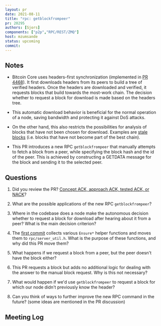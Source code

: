 ```yaml
---
layout: pr
date: 2021-08-11
title: "rpc: getblockfrompeer"
pr: 20295
authors: [Sjors]
components: ["p2p","RPC/REST/ZMQ"]
host: mzumsande
status: upcoming
commit:
---
```


## Notes

- Bitcoin Core uses headers-first synchronization (implemented in [PR
  4468](https://github.com/bitcoin/bitcoin/pull/4468)). It first downloads
  headers from its peers to build a tree of verified headers. Once the headers
  are downloaded and verified, it requests blocks that build towards the
  most-work chain. The decision whether to request a block for download is made
  based on the headers tree.

- This automatic download behavior is beneficial for the normal operation
of a node, saving bandwidth and protecting it against DoS attacks.

- On the other hand, this also restricts the possibilities for analysis of blocks
  that have not been chosen for download. Examples are [stale
  blocks](https://bitcoin.stackexchange.com/a/5869/26940) (i.e. blocks that have
  not become part of the best chain).

- This PR introduces a new RPC `getblockfrompeer` that manually attempts to fetch
a block from a peer, while specifying the block hash and the id of the peer.
This is achieved by constructing a GETDATA message for the block and sending it
to the selected peer.

## Questions

1. Did you review the PR? [Concept ACK, approach ACK, tested ACK, or NACK](https://github.com/bitcoin/bitcoin/blob/master/CONTRIBUTING.md#peer-review)?

2. What are the possible applications of the new RPC `getblockfrompeer`?

3. Where in the codebase does a node make the autonomous decision whether to
request a block for download after hearing about it from a peer?
What is the main decision criterion?

4. The [first commit](https://github.com/bitcoin/bitcoin/pull/20295/commits/c1f8c221f02c138912c812b3bd3c1eac7462af9a) collects various `Ensure*` helper functions and moves them
to `rpc/server_util.h`. What is the purpose of these functions, and why did this PR move them?

5. What happens if we request a block from a peer, but the peer doesn't have the
block either?

6. This PR requests a block but adds no additional logic for dealing with the
answer to the manual block request. Why is this not necessary?

7. What would happen if we'd use `getblockfrompeer` to request a block for which
our node didn't previously know the header?

8. Can you think of ways to further improve the new RPC command in the future?
(some ideas are mentioned in the PR discussion)


## Meeting Log
